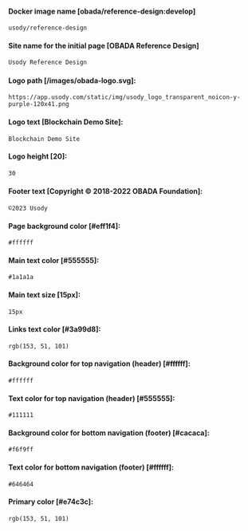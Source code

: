 #### Docker image name [obada/reference-design:develop]
```
usody/reference-design
```
#### Site name for the initial page [OBADA Reference Design]
```sh
Usody Reference Design
```
#### Logo path [/images/obada-logo.svg]:
```
https://app.usody.com/static/img/usody_logo_transparent_noicon-y-purple-120x41.png
```
#### Logo text [Blockchain Demo Site]:
```
Blockchain Demo Site
```

#### Logo height [20]:
```sh
30
```

#### Footer text [Copyright © 2018-2022 OBADA Foundation]:
```
©2023 Usody
```
#### Page background color [#eff1f4]:
```
#ffffff
```
#### Main text color [#555555]:
```
#1a1a1a
```
#### Main text size [15px]:
```
15px
```
#### Links text color [#3a99d8]:
```
rgb(153, 51, 101)
```
#### Background color for top navigation (header) [#ffffff]:
```
#ffffff
```
#### Text color for top navigation (header) [#555555]:
```
#111111
```
#### Background color for bottom navigation (footer) [#cacaca]:
```
#f6f9ff
```
#### Text color for bottom navigation (footer) [#ffffff]:
```
#646464
```
#### Primary color [#e74c3c]:
```
rgb(153, 51, 101)
```

